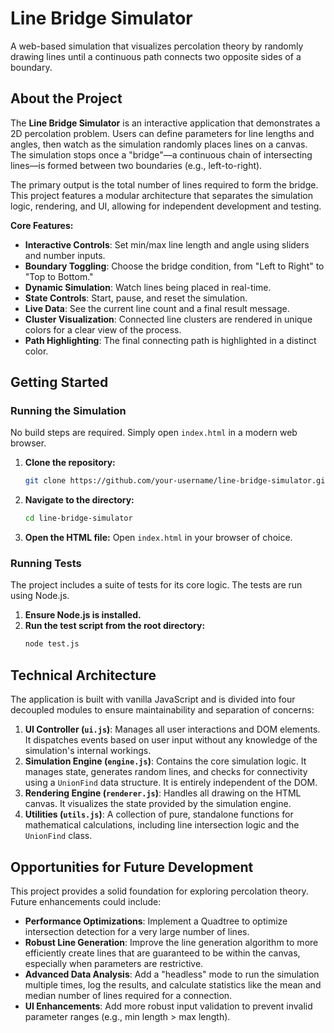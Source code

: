 # Line Bridge Simulator

A web-based simulation that visualizes percolation theory by randomly drawing lines until a continuous path connects two opposite sides of a boundary.

## About the Project

The **Line Bridge Simulator** is an interactive application that demonstrates a 2D percolation problem. Users can define parameters for line lengths and angles, then watch as the simulation randomly places lines on a canvas. The simulation stops once a "bridge"—a continuous chain of intersecting lines—is formed between two boundaries (e.g., left-to-right).

The primary output is the total number of lines required to form the bridge. This project features a modular architecture that separates the simulation logic, rendering, and UI, allowing for independent development and testing.

**Core Features:**
*   **Interactive Controls**: Set min/max line length and angle using sliders and number inputs.
*   **Boundary Toggling**: Choose the bridge condition, from "Left to Right" to "Top to Bottom."
*   **Dynamic Simulation**: Watch lines being placed in real-time.
*   **State Controls**: Start, pause, and reset the simulation.
*   **Live Data**: See the current line count and a final result message.
*   **Cluster Visualization**: Connected line clusters are rendered in unique colors for a clear view of the process.
*   **Path Highlighting**: The final connecting path is highlighted in a distinct color.

## Getting Started

### Running the Simulation
No build steps are required. Simply open `index.html` in a modern web browser.

1.  **Clone the repository:**
    ```bash
    git clone https://github.com/your-username/line-bridge-simulator.git
    ```
2.  **Navigate to the directory:**
    ```bash
    cd line-bridge-simulator
    ```
3.  **Open the HTML file:**
    Open `index.html` in your browser of choice.

### Running Tests
The project includes a suite of tests for its core logic. The tests are run using Node.js.

1.  **Ensure Node.js is installed.**
2.  **Run the test script from the root directory:**
    ```bash
    node test.js
    ```

## Technical Architecture

The application is built with vanilla JavaScript and is divided into four decoupled modules to ensure maintainability and separation of concerns:

1.  **UI Controller (`ui.js`)**: Manages all user interactions and DOM elements. It dispatches events based on user input without any knowledge of the simulation's internal workings.
2.  **Simulation Engine (`engine.js`)**: Contains the core simulation logic. It manages state, generates random lines, and checks for connectivity using a `UnionFind` data structure. It is entirely independent of the DOM.
3.  **Rendering Engine (`renderer.js`)**: Handles all drawing on the HTML canvas. It visualizes the state provided by the simulation engine.
4.  **Utilities (`utils.js`)**: A collection of pure, standalone functions for mathematical calculations, including line intersection logic and the `UnionFind` class.

## Opportunities for Future Development

This project provides a solid foundation for exploring percolation theory. Future enhancements could include:

*   **Performance Optimizations**: Implement a Quadtree to optimize intersection detection for a very large number of lines.
*   **Robust Line Generation**: Improve the line generation algorithm to more efficiently create lines that are guaranteed to be within the canvas, especially when parameters are restrictive.
*   **Advanced Data Analysis**: Add a "headless" mode to run the simulation multiple times, log the results, and calculate statistics like the mean and median number of lines required for a connection.
*   **UI Enhancements**: Add more robust input validation to prevent invalid parameter ranges (e.g., min length > max length).